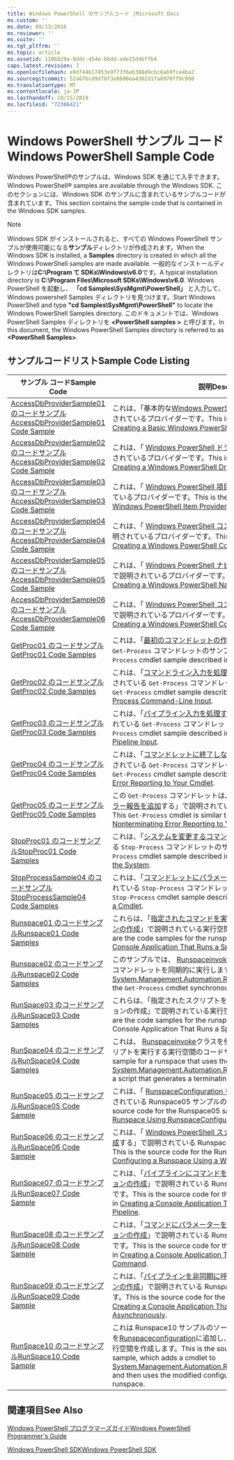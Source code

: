 ```yaml
---
title: Windows PowerShell のサンプルコード |Microsoft Docs
ms.custom: ''
ms.date: 09/13/2016
ms.reviewer: ''
ms.suite: ''
ms.tgt_pltfrm: ''
ms.topic: article
ms.assetid: 1106829a-8ddc-454e-bbdd-ade15d4bffb4
caps.latest.revision: 7
ms.openlocfilehash: e9df44b17453e9f73f6eb388d9cbc8a69fce4ba2
ms.sourcegitcommit: 52a67bcd9d7bf3e8600ea4302d1fa8970ff9c998
ms.translationtype: MT
ms.contentlocale: ja-JP
ms.lasthandoff: 10/15/2019
ms.locfileid: "72366421"
---
```

# <a name="windows-powershell-sample-code"></a><span data-ttu-id="ca71d-102">Windows PowerShell サンプル コード</span><span class="sxs-lookup"><span data-stu-id="ca71d-102">Windows PowerShell Sample Code</span></span>

<span data-ttu-id="ca71d-103">Windows PowerShell®のサンプルは、Windows SDK を通じて入手できます。</span><span class="sxs-lookup"><span data-stu-id="ca71d-103">Windows PowerShell® samples are available through the Windows SDK.</span></span> <span data-ttu-id="ca71d-104">このセクションには、Windows SDK のサンプルに含まれているサンプルコードが含まれています。</span><span class="sxs-lookup"><span data-stu-id="ca71d-104">This section contains the sample code that is contained in the Windows SDK samples.</span></span>

> [!NOTE]
> <span data-ttu-id="ca71d-105">Windows SDK がインストールされると、すべての Windows PowerShell サンプルが使用可能になる**サンプル**ディレクトリが作成されます。</span><span class="sxs-lookup"><span data-stu-id="ca71d-105">When the Windows SDK is installed, a **Samples** directory is created in which all the Windows PowerShell samples are made available.</span></span> <span data-ttu-id="ca71d-106">一般的なインストールディレクトリは**C:\Program て SDKs\Windows\v6.0**です。</span><span class="sxs-lookup"><span data-stu-id="ca71d-106">A typical installation directory is **C:\Program Files\Microsoft SDKs\Windows\v6.0**.</span></span>
> <span data-ttu-id="ca71d-107">Windows PowerShell を起動し、 **「cd Samples\SysMgmt\PowerShell」** と入力して、Windows powershell Samples ディレクトリを見つけます。</span><span class="sxs-lookup"><span data-stu-id="ca71d-107">Start Windows PowerShell and type **"cd Samples\SysMgmt\PowerShell"** to locate the Windows PowerShell Samples directory.</span></span> <span data-ttu-id="ca71d-108">このドキュメントでは、Windows PowerShell Samples ディレクトリを **\<PowerShell samples >** と呼びます。</span><span class="sxs-lookup"><span data-stu-id="ca71d-108">In this document, the Windows PowerShell Samples directory is referred to as **\<PowerShell Samples>**.</span></span>

## <a name="sample-code-listing"></a><span data-ttu-id="ca71d-109">サンプルコードリスト</span><span class="sxs-lookup"><span data-stu-id="ca71d-109">Sample Code Listing</span></span>

|<span data-ttu-id="ca71d-110">サンプル コード</span><span class="sxs-lookup"><span data-stu-id="ca71d-110">Sample Code</span></span>|<span data-ttu-id="ca71d-111">説明</span><span class="sxs-lookup"><span data-stu-id="ca71d-111">Description</span></span>|
|-----------------|-----------------|
|[<span data-ttu-id="ca71d-112">AccessDbProviderSample01 のコードサンプル</span><span class="sxs-lookup"><span data-stu-id="ca71d-112">AccessDbProviderSample01 Code Sample</span></span>](./accessdbprovidersample01-code-sample.md)|<span data-ttu-id="ca71d-113">これは、「基本的な[Windows PowerShell プロバイダーの作成](./creating-a-basic-windows-powershell-provider.md)」で説明されているプロバイダーです。</span><span class="sxs-lookup"><span data-stu-id="ca71d-113">This is the provider described in [Creating a Basic Windows PowerShell Provider](./creating-a-basic-windows-powershell-provider.md).</span></span>|
|[<span data-ttu-id="ca71d-114">AccessDbProviderSample02 のコードサンプル</span><span class="sxs-lookup"><span data-stu-id="ca71d-114">AccessDbProviderSample02 Code Sample</span></span>](./accessdbprovidersample02-code-sample.md)|<span data-ttu-id="ca71d-115">これは、「 [Windows PowerShell ドライブプロバイダーの作成](./creating-a-windows-powershell-drive-provider.md)」で説明されているプロバイダーです。</span><span class="sxs-lookup"><span data-stu-id="ca71d-115">This is the provider described in [Creating a Windows PowerShell Drive Provider](./creating-a-windows-powershell-drive-provider.md).</span></span>|
|[<span data-ttu-id="ca71d-116">AccessDbProviderSample03 のコードサンプル</span><span class="sxs-lookup"><span data-stu-id="ca71d-116">AccessDbProviderSample03 Code Sample</span></span>](./accessdbprovidersample03-code-sample.md)|<span data-ttu-id="ca71d-117">これは、「 [Windows PowerShell 項目プロバイダーの作成](./creating-a-windows-powershell-item-provider.md)」で説明されているプロバイダーです。</span><span class="sxs-lookup"><span data-stu-id="ca71d-117">This is the provider described in [Creating a Windows PowerShell Item Provider](./creating-a-windows-powershell-item-provider.md).</span></span>|
|[<span data-ttu-id="ca71d-118">AccessDbProviderSample04 のコードサンプル</span><span class="sxs-lookup"><span data-stu-id="ca71d-118">AccessDbProviderSample04 Code Sample</span></span>](./accessdbprovidersample04-code-sample.md)|<span data-ttu-id="ca71d-119">これは、「 [Windows PowerShell コンテナープロバイダーの作成](./creating-a-windows-powershell-container-provider.md)」で説明されているプロバイダーです。</span><span class="sxs-lookup"><span data-stu-id="ca71d-119">This is the provider described in [Creating a Windows PowerShell Container Provider](./creating-a-windows-powershell-container-provider.md).</span></span>|
|[<span data-ttu-id="ca71d-120">AccessDbProviderSample05 のコードサンプル</span><span class="sxs-lookup"><span data-stu-id="ca71d-120">AccessDbProviderSample05 Code Sample</span></span>](./accessdbprovidersample05-code-sample.md)|<span data-ttu-id="ca71d-121">これは、「 [Windows PowerShell ナビゲーションプロバイダーの作成](./creating-a-windows-powershell-navigation-provider.md)」で説明されているプロバイダーです。</span><span class="sxs-lookup"><span data-stu-id="ca71d-121">This is the provider described in [Creating a Windows PowerShell Navigation Provider](./creating-a-windows-powershell-navigation-provider.md).</span></span>|
|[<span data-ttu-id="ca71d-122">AccessDbProviderSample06 のコードサンプル</span><span class="sxs-lookup"><span data-stu-id="ca71d-122">AccessDbProviderSample06 Code Sample</span></span>](./accessdbprovidersample06-code-sample.md)|<span data-ttu-id="ca71d-123">これは、「 [Windows PowerShell コンテンツプロバイダーを作成](./creating-a-windows-powershell-content-provider.md)する」で説明されているプロバイダーです。</span><span class="sxs-lookup"><span data-stu-id="ca71d-123">This is the provider described in [Creating a Windows PowerShell Content Provider](./creating-a-windows-powershell-content-provider.md).</span></span>|
|[<span data-ttu-id="ca71d-124">GetProc01 のコードサンプル</span><span class="sxs-lookup"><span data-stu-id="ca71d-124">GetProc01 Code Samples</span></span>](./getproc01-code-samples.md)|<span data-ttu-id="ca71d-125">これは、「[最初のコマンドレットの作成](../cmdlet/creating-a-cmdlet-without-parameters.md)」で説明されている基本的な `Get-Process` コマンドレットのサンプルです。</span><span class="sxs-lookup"><span data-stu-id="ca71d-125">This is the basic `Get-Process` cmdlet sample described in [Creating Your First Cmdlet](../cmdlet/creating-a-cmdlet-without-parameters.md).</span></span>|
|[<span data-ttu-id="ca71d-126">GetProc02 のコードサンプル</span><span class="sxs-lookup"><span data-stu-id="ca71d-126">GetProc02 Code Samples</span></span>](./getproc02-code-samples.md)|<span data-ttu-id="ca71d-127">これは、「[コマンドライン入力を処理するパラメーターの追加](../cmdlet/adding-parameters-that-process-command-line-input.md)」で説明されている `Get-Process` コマンドレットのサンプルです。</span><span class="sxs-lookup"><span data-stu-id="ca71d-127">This is the `Get-Process` cmdlet sample described in [Adding Parameters that Process Command-Line Input](../cmdlet/adding-parameters-that-process-command-line-input.md).</span></span>|
|[<span data-ttu-id="ca71d-128">GetProc03 のコードサンプル</span><span class="sxs-lookup"><span data-stu-id="ca71d-128">GetProc03 Code Samples</span></span>](./getproc03-code-samples.md)|<span data-ttu-id="ca71d-129">これは、「[パイプライン入力を処理するパラメーターの追加](../cmdlet/adding-parameters-that-process-pipeline-input.md)」で説明されている `Get-Process` コマンドレットのサンプルです。</span><span class="sxs-lookup"><span data-stu-id="ca71d-129">This is the `Get-Process` cmdlet sample described in [Adding Parameters that Process Pipeline Input](../cmdlet/adding-parameters-that-process-pipeline-input.md).</span></span>|
|[<span data-ttu-id="ca71d-130">GetProc04 のコードサンプル</span><span class="sxs-lookup"><span data-stu-id="ca71d-130">GetProc04 Code Samples</span></span>](./getproc04-code-samples.md)|<span data-ttu-id="ca71d-131">これは、「[コマンドレットに終了しないエラー報告を追加](../cmdlet/adding-non-terminating-error-reporting-to-your-cmdlet.md)する」で説明されている `Get-Process` コマンドレットのサンプルです。</span><span class="sxs-lookup"><span data-stu-id="ca71d-131">This is the `Get-Process` cmdlet sample described in [Adding Nonterminating Error Reporting to Your Cmdlet](../cmdlet/adding-non-terminating-error-reporting-to-your-cmdlet.md).</span></span>|
|[<span data-ttu-id="ca71d-132">GetProc05 のコードサンプル</span><span class="sxs-lookup"><span data-stu-id="ca71d-132">GetProc05 Code Samples</span></span>](./getproc05-code-samples.md)|<span data-ttu-id="ca71d-133">この `Get-Process` コマンドレットは、「[コマンドレットに終了しないエラー報告を追加](../cmdlet/adding-non-terminating-error-reporting-to-your-cmdlet.md)する」で説明されているコマンドレットに似ています。</span><span class="sxs-lookup"><span data-stu-id="ca71d-133">This `Get-Process` cmdlet is similar to the cmdlet described in [Adding Nonterminating Error Reporting to Your Cmdlet](../cmdlet/adding-non-terminating-error-reporting-to-your-cmdlet.md).</span></span>|
|[<span data-ttu-id="ca71d-134">StopProc01 のコードサンプル</span><span class="sxs-lookup"><span data-stu-id="ca71d-134">StopProc01 Code Samples</span></span>](./stopproc01-code-samples.md)|<span data-ttu-id="ca71d-135">これは、「[システムを変更するコマンドレットの作成](../cmdlet/creating-a-cmdlet-that-modifies-the-system.md)」で説明されている `Stop-Process` コマンドレットのサンプルです。</span><span class="sxs-lookup"><span data-stu-id="ca71d-135">This is the `Stop-Process` cmdlet sample described in [Creating a Cmdlet That Modifies the System](../cmdlet/creating-a-cmdlet-that-modifies-the-system.md).</span></span>|
|[<span data-ttu-id="ca71d-136">StopProcessSample04 のコードサンプル</span><span class="sxs-lookup"><span data-stu-id="ca71d-136">StopProcessSample04 Code Samples</span></span>](./stopprocesssample04-code-samples.md)|<span data-ttu-id="ca71d-137">これは、「[コマンドレットにパラメーターセットを追加する](../cmdlet/adding-parameter-sets-to-a-cmdlet.md)」で説明されている `Stop-Process` コマンドレットのサンプルです。</span><span class="sxs-lookup"><span data-stu-id="ca71d-137">This is the `Stop-Process` cmdlet sample described in [Adding Parameter Sets to a Cmdlet](../cmdlet/adding-parameter-sets-to-a-cmdlet.md).</span></span>|
|[<span data-ttu-id="ca71d-138">Runspace01 のコードサンプル</span><span class="sxs-lookup"><span data-stu-id="ca71d-138">Runspace01 Code Samples</span></span>](./runspace01-code-samples.md)|<span data-ttu-id="ca71d-139">これらは、「[指定されたコマンドを実行するコンソールアプリケーションの作成](/dotnet/csharp/programming-guide/inside-a-program/hello-world-your-first-program)」で説明されている実行空間のコードサンプルです。</span><span class="sxs-lookup"><span data-stu-id="ca71d-139">These are the code samples for the runspace described in [Creating a Console Application That Runs a Specified Command](/dotnet/csharp/programming-guide/inside-a-program/hello-world-your-first-program).</span></span>|
|[<span data-ttu-id="ca71d-140">Runspace02 のコードサンプル</span><span class="sxs-lookup"><span data-stu-id="ca71d-140">Runspace02 Code Samples</span></span>](./runspace02-code-samples.md)|<span data-ttu-id="ca71d-141">このサンプルでは、 [Runspaceinvoke](/dotnet/api/System.Management.Automation.RunspaceInvoke)クラスを使用して、`Get-Process` コマンドレットを同期的に実行します。</span><span class="sxs-lookup"><span data-stu-id="ca71d-141">This sample uses the [System.Management.Automation.Runspaceinvoke](/dotnet/api/System.Management.Automation.RunspaceInvoke) class to execute the `Get-Process` cmdlet synchronously.</span></span>|
|[<span data-ttu-id="ca71d-142">RunSpace03 のコードサンプル</span><span class="sxs-lookup"><span data-stu-id="ca71d-142">RunSpace03 Code Samples</span></span>](./runspace03-code-samples.md)|<span data-ttu-id="ca71d-143">これらは、「指定されたスクリプトを実行するコンソールアプリケーションの作成」で説明されている実行空間のコードサンプルです。</span><span class="sxs-lookup"><span data-stu-id="ca71d-143">These are the code samples for the runspace described in "Creating a Console Application That Runs a Specified Script".</span></span>|
|[<span data-ttu-id="ca71d-144">RunSpace04 のコードサンプル</span><span class="sxs-lookup"><span data-stu-id="ca71d-144">RunSpace04 Code Samples</span></span>](./runspace04-code-samples.md)|<span data-ttu-id="ca71d-145">これは、 [Runspaceinvoke](/dotnet/api/System.Management.Automation.RunspaceInvoke)クラスを使用して終了エラーを生成するスクリプトを実行する実行空間のコードサンプルです。</span><span class="sxs-lookup"><span data-stu-id="ca71d-145">This is a code sample for a runspace that uses the [System.Management.Automation.Runspaceinvoke](/dotnet/api/System.Management.Automation.RunspaceInvoke) class to execute a script that generates a terminating error.</span></span>|
|[<span data-ttu-id="ca71d-146">RunSpace05 のコードサンプル</span><span class="sxs-lookup"><span data-stu-id="ca71d-146">RunSpace05 Code Sample</span></span>](./runspace05-code-sample.md)|<span data-ttu-id="ca71d-147">これは、「 [RunspaceConfiguration を使用した実行空間の構成](https://msdn.microsoft.com/en-us/42681d19-2d05-4975-befd-afb1990e79b2)」で説明されている Runspace05 サンプルのソースコードです。</span><span class="sxs-lookup"><span data-stu-id="ca71d-147">This is the source code for the Runspace05 sample described in [Configuring a Runspace Using RunspaceConfiguration](https://msdn.microsoft.com/en-us/42681d19-2d05-4975-befd-afb1990e79b2).</span></span>|
|[<span data-ttu-id="ca71d-148">RunSpace06 のコードサンプル</span><span class="sxs-lookup"><span data-stu-id="ca71d-148">RunSpace06 Code Sample</span></span>](./runspace06-code-sample.md)|<span data-ttu-id="ca71d-149">これは、「 [Windows PowerShell スナップインを使用して実行空間を構成](https://msdn.microsoft.com/en-us/a7289ee8-9732-49ee-91c7-d533e9538b83)する」で説明されている Runspace06 サンプルのソースコードです。</span><span class="sxs-lookup"><span data-stu-id="ca71d-149">This is the source code for the Runspace06 sample described in [Configuring a Runspace Using a Windows PowerShell Snap-in](https://msdn.microsoft.com/en-us/a7289ee8-9732-49ee-91c7-d533e9538b83).</span></span>|
|[<span data-ttu-id="ca71d-150">RunSpace07 のコードサンプル</span><span class="sxs-lookup"><span data-stu-id="ca71d-150">RunSpace07 Code Sample</span></span>](./runspace07-code-sample.md)|<span data-ttu-id="ca71d-151">これは、「[パイプラインにコマンドを追加するコンソールアプリケーションの作成](https://msdn.microsoft.com/en-us/01eb7808-e97b-4905-80be-9e2fa38c262e)」で説明されている Runspace07 サンプルのソースコードです。</span><span class="sxs-lookup"><span data-stu-id="ca71d-151">This is the source code for the Runspace07 sample described in [Creating a Console Application That Adds Commands to a Pipeline](https://msdn.microsoft.com/en-us/01eb7808-e97b-4905-80be-9e2fa38c262e).</span></span>|
|[<span data-ttu-id="ca71d-152">RunSpace08 のコードサンプル</span><span class="sxs-lookup"><span data-stu-id="ca71d-152">RunSpace08 Code Sample</span></span>](./runspace08-code-sample.md)|<span data-ttu-id="ca71d-153">これは、「[コマンドにパラメーターを追加するコンソールアプリケーションの作成](https://msdn.microsoft.com/en-us/848b2b46-60f1-4a86-b448-cfc7c0cccfba)」で説明されている Runspace08 サンプルのソースコードです。</span><span class="sxs-lookup"><span data-stu-id="ca71d-153">This is the source code for the Runspace08 sample described in [Creating a Console Application That Adds Parameters to a Command](https://msdn.microsoft.com/en-us/848b2b46-60f1-4a86-b448-cfc7c0cccfba).</span></span>|
|[<span data-ttu-id="ca71d-154">RunSpace09 のコードサンプル</span><span class="sxs-lookup"><span data-stu-id="ca71d-154">RunSpace09 Code Sample</span></span>](./runspace09-code-sample.md)|<span data-ttu-id="ca71d-155">これは、「[パイプラインを非同期に呼び出すコンソールアプリケーションの作成](https://msdn.microsoft.com/en-us/198c1c94-2a06-457e-93ce-c0d910618e47)」で説明されている Runspace09 サンプルのソースコードです。</span><span class="sxs-lookup"><span data-stu-id="ca71d-155">This is the source code for the Runspace09 sample described in [Creating a Console Application That Invokes a Pipeline Asynchronously](https://msdn.microsoft.com/en-us/198c1c94-2a06-457e-93ce-c0d910618e47).</span></span>|
|[<span data-ttu-id="ca71d-156">RunSpace10 のコードサンプル</span><span class="sxs-lookup"><span data-stu-id="ca71d-156">RunSpace10 Code Sample</span></span>](./runspace10-code-sample.md)|<span data-ttu-id="ca71d-157">これは Runspace10 サンプルのソースコードであり、コマンドレットを[Runspaceconfiguration](/dotnet/api/System.Management.Automation.Runspaces.RunspaceConfiguration)に追加し、変更された構成情報を使用して実行空間を作成します。</span><span class="sxs-lookup"><span data-stu-id="ca71d-157">This is the source code for the Runspace10 sample, which adds a cmdlet to [System.Management.Automation.Runspaces.Runspaceconfiguration](/dotnet/api/System.Management.Automation.Runspaces.RunspaceConfiguration) and then uses the modified configuration information to create the runspace.</span></span>|

## <a name="see-also"></a><span data-ttu-id="ca71d-158">関連項目</span><span class="sxs-lookup"><span data-stu-id="ca71d-158">See Also</span></span>

[<span data-ttu-id="ca71d-159">Windows PowerShell プログラマーズガイド</span><span class="sxs-lookup"><span data-stu-id="ca71d-159">Windows PowerShell Programmer's Guide</span></span>](./windows-powershell-programmer-s-guide.md)

[<span data-ttu-id="ca71d-160">Windows PowerShell SDK</span><span class="sxs-lookup"><span data-stu-id="ca71d-160">Windows PowerShell SDK</span></span>](../windows-powershell-reference.md)